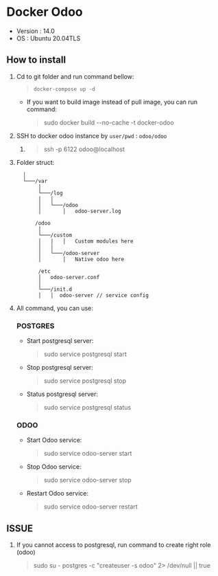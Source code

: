 # Docker Odoo
   * Version  : 14.0
   * OS       : Ubuntu 20.04TLS

## How to install
 1. Cd to git folder and run command bellow:
    > `docker-compose up -d`

    * If you want to build image instead of pull image, you can run command:
      > sudo docker build --no-cache -t docker-odoo

 2. SSH to docker odoo instance by `user/pwd` : `odoo/odoo`
    1. > ssh -p 6122 odoo@localhost


 3. Folder struct:
    ```
      │
      └───/var
           │
           └───/log
           │   │
           │   └───/odoo
           │       │   odoo-server.log
           
          /odoo
           │
           └───/custom
           │   |   │   Custom modules here
           │   │
           │   └───/odoo-server
           │       │   Native odoo here

           /etc
           │   odoo-server.conf
           │
           └───/init.d
           │   │  odoo-server // service config

    ```

 4. All command, you can use:
    ### POSTGRES
    * Start postgresql server:
      > sudo service postgresql start

    * Stop postgresql server:
      > sudo service postgresql stop

    * Status postgresql server:
      > sudo service postgresql status

    ### ODOO
    * Start Odoo service:
      >sudo service odoo-server start

    * Stop Odoo service: 
      >sudo service odoo-server stop

    * Restart Odoo service: 
      >sudo service odoo-server restart

## ISSUE
 1. If you cannot access to postgresql, run command to create right role (odoo)
    > sudo su - postgres -c "createuser -s odoo" 2> /dev/null || true